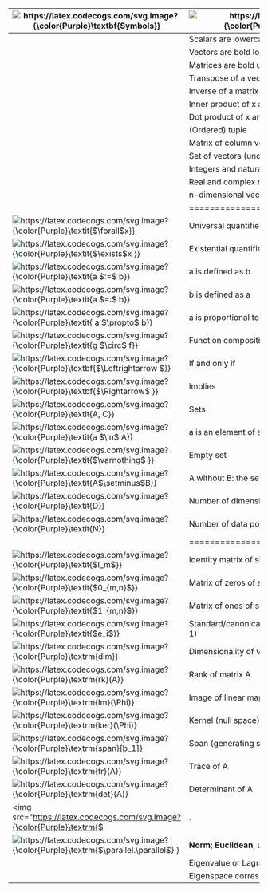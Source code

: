 | <img src="https://latex.codecogs.com/svg.image?{\color{Purple}\textbf{Symbols}}" title="https://latex.codecogs.com/svg.image?{\color{Purple}\textbf{Symbols}}"  align="center" />  |<img src="https://latex.codecogs.com/svg.image?{\color{Purple}\textbf{Typical&space;Meaning}}" title="https://latex.codecogs.com/svg.image?{\color{Purple}\textbf{Typical Meaning}}" align="center" />                                                                |
|---|----------------------------------------------------------------|
|   | Scalars are lowercase                                          |
|   | Vectors are bold lowercase                                     |
|   | Matrices are bold uppercase                                    |
|   | Transpose of a vector or matrix                                |
|   | Inverse of a matrix                                            |
|   | Inner product of x and y                                       |
|   | Dot product of x and y                                         |
|   | (Ordered) tuple                                                |
|   | Matrix of column vectors stacked horizontally                  |
|   | Set of vectors (unordered)                                     |
|   | Integers and natural numbers, respectively                     |
|   | Real and complex numbers, respectively                         |
|   | n-dimensional vector space of real numbers                     |
|   | ==========================================                     |
|<img src="https://latex.codecogs.com/svg.image?{\color{Purple}\textit{$\forall$x}}" title="https://latex.codecogs.com/svg.image?{\color{Purple}\textit{$\forall$x}}" />   | Universal quantifier: for all x                                |
|<img src="https://latex.codecogs.com/svg.image?{\color{Purple}\textit{$\exists$x&space;}}" title="https://latex.codecogs.com/svg.image?{\color{Purple}\textit{$\exists$x }}" />   | Existential quantifier: there exists x                         |
|<img src="https://latex.codecogs.com/svg.image?{\color{Purple}\textit{a&space;$:=$&space;b}}" title="https://latex.codecogs.com/svg.image?{\color{Purple}\textit{a $:=$ b}}" />   | a is defined as b                                              |
| <img src="https://latex.codecogs.com/svg.image?{\color{Purple}\textit{a&space;$=:$&space;b}}&space;" title="https://latex.codecogs.com/svg.image?{\color{Purple}\textit{a $=:$ b}} " />  | b is defined as a                                              |
|<img src="https://latex.codecogs.com/svg.image?{\color{Purple}\textit{&space;a&space;$\propto$&space;b}}" title="https://latex.codecogs.com/svg.image?{\color{Purple}\textit{ a $\propto$ b}}" />   | a is proportional to b, i.e., a = constant  b                  |
|<img src="https://latex.codecogs.com/svg.image?{\color{Purple}\textit{g&space;$\circ$&space;f}}" title="https://latex.codecogs.com/svg.image?{\color{Purple}\textit{g $\circ$ f}}" />   | Function composition: “g after f”                              |
| <img src="https://latex.codecogs.com/svg.image?{\color{Purple}\textbf{$\Leftrightarrow&space;$}}" title="https://latex.codecogs.com/svg.image?{\color{Purple}\textbf{$\Leftrightarrow $}}" />  | If and only if                                                 |
| <img src="https://latex.codecogs.com/svg.image?{\color{Purple}\textbf{$\Rightarrow$&space;}}" title="https://latex.codecogs.com/svg.image?{\color{Purple}\textbf{$\Rightarrow$ }}" />  | Implies                                                        |
|<img src="https://latex.codecogs.com/svg.image?{\color{Purple}\textit{A,&space;C}}" title="https://latex.codecogs.com/svg.image?{\color{Purple}\textit{A, C}}" />   | Sets                                                           |
| <img src="https://latex.codecogs.com/svg.image?{\color{Purple}\textit{a&space;$\in$&space;A}}" title="https://latex.codecogs.com/svg.image?{\color{Purple}\textit{a $\in$ A}}" />  | a is an element of set A                                       |
| <img src="https://latex.codecogs.com/svg.image?{\color{Purple}\textit{$\varnothing$&space;}}" title="https://latex.codecogs.com/svg.image?{\color{Purple}\textit{$\varnothing$ }}" />  | Empty set                                                      |
|<img src="https://latex.codecogs.com/svg.image?{\color{Purple}\textit{A$\setminus$B}}" title="https://latex.codecogs.com/svg.image?{\color{Purple}\textit{A$\setminus$B}}" />   | A without B: the set of elements in A but not in B             |
| <img src="https://latex.codecogs.com/svg.image?{\color{Purple}\textit{D}}" title="https://latex.codecogs.com/svg.image?{\color{Purple}\textit{D}}" />  | Number of dimensions; indexed by d = 1,...,D                   |
|<img src="https://latex.codecogs.com/svg.image?{\color{Purple}\textit{N}}" title="https://latex.codecogs.com/svg.image?{\color{Purple}\textit{N}}" />   | Number of data points; indexed by n = 1,...,N                  |
|   | ============================================                   |
| <img src="https://latex.codecogs.com/svg.image?{\color{Purple}\textit{$I_m$}}" title="https://latex.codecogs.com/svg.image?{\color{Purple}\textit{$I_m$}}" />  | Identity matrix of size m  m                                   |
|<img src="https://latex.codecogs.com/svg.image?{\color{Purple}\textit{$0_{m,n}$}}" title="https://latex.codecogs.com/svg.image?{\color{Purple}\textit{$0_{m,n}$}}" />   | Matrix of zeros of size m  n                                   |
|<img src="https://latex.codecogs.com/svg.image?{\color{Purple}\textit{$1_{m,n}$}}" title="https://latex.codecogs.com/svg.image?{\color{Purple}\textit{$1_{m,n}$}}" />   | Matrix of ones of size m  n                                    |
|<img src="https://latex.codecogs.com/svg.image?{\color{Purple}\textit{$e_i$}}" title="https://latex.codecogs.com/svg.image?{\color{Purple}\textit{$e_i$}}" />   | Standard/canonical vector (where i is the component that is 1) |
|<img src="https://latex.codecogs.com/svg.image?{\color{Purple}\textrm{dim}}" title="https://latex.codecogs.com/svg.image?{\color{Purple}\textrm{dim}}" />   | Dimensionality of vector space                                 |
| <img src="https://latex.codecogs.com/svg.image?{\color{Purple}\textrm{rk}(A)}" title="https://latex.codecogs.com/svg.image?{\color{Purple}\textrm{rk}(A)}" />  | Rank of matrix A                                               |
| <img src="https://latex.codecogs.com/svg.image?{\color{Purple}\textrm{Im}(\Phi)}" title="https://latex.codecogs.com/svg.image?{\color{Purple}\textrm{Im}(\Phi)}" />  | Image of linear mapping                                        |
| <img src="https://latex.codecogs.com/svg.image?{\color{Purple}\textrm{ker}(\Phi)}" title="https://latex.codecogs.com/svg.image?{\color{Purple}\textrm{ker}(\Phi)}" />  | Kernel (null space) of a linear mapping                        |
| <img src="https://latex.codecogs.com/svg.image?{\color{Purple}\textrm{span}[b_1]}" title="https://latex.codecogs.com/svg.image?{\color{Purple}\textrm{span}[b_1]}" />  | Span (generating set) of b1                                    |
| <img src="https://latex.codecogs.com/svg.image?{\color{Purple}\textrm{tr}(A)}" title="https://latex.codecogs.com/svg.image?{\color{Purple}\textrm{tr}(A)}" />  | Trace of A                                                     |
|<img src="https://latex.codecogs.com/svg.image?{\color{Purple}\textrm{det}(A)}" title="https://latex.codecogs.com/svg.image?{\color{Purple}\textrm{det}(A)}" />   | Determinant of A                                               |
| <img src="https://latex.codecogs.com/svg.image?{\color{Purple}\textrm{$|.|$}&space;}" title="https://latex.codecogs.com/svg.image?{\color{Purple}\textrm{$|.|$} }" />  | Absolute value or determinant (depending on context)           |
|<img src="https://latex.codecogs.com/svg.image?{\color{Purple}\textrm{$\parallel.\parallel$}&space;}" title="https://latex.codecogs.com/svg.image?{\color{Purple}\textrm{$\parallel.\parallel$} }" />   | **Norm**; **Euclidean**, unless specified                              |
|   | Eigenvalue or Lagrange multiplier                              |
|   | Eigenspace corresponding to eigenvalue                         |
